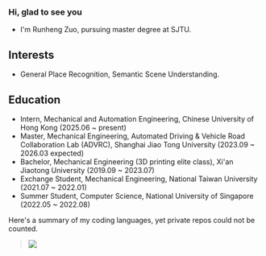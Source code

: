 ### Hi, glad to see you 

- I'm Runheng Zuo, pursuing master degree at SJTU. 

##  Interests 
- General Place Recognition, Semantic Scene Understanding.

##  Education
- Intern, Mechanical and Automation Engineering, Chinese University of Hong Kong (2025.06 ~ present)
- Master, Mechanical Engineering, Automated Driving & Vehicle Road Collaboration Lab (ADVRC), Shanghai Jiao Tong University (2023.09 ~ 2026.03 expected)
- Bachelor, Mechanical Engineering (3D printing elite class), Xi'an Jiaotong University (2019.09 ~ 2023.07)
- Exchange Student, Mechanical Engineering, National Taiwan University (2021.07 ~ 2022.01)
- Summer Student, Computer Science, National University of Singapore (2022.05 ~ 2022.08)

Here's a summary of my coding languages, yet private repos could not be counted.

> <a href="https://github.com/runjtu"><img align='center' src="https://readme-stats.clckblog.space/api/top-langs/?username=runjtu&theme=vue&layout=compact"></a>
